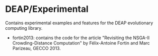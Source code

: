 DEAP/Experimental
=================

Contains experimental examples and features for the DEAP evolutionary computing library.

- fortin2013: contains the code for the article "Revisiting the NSGA-II Crowding-Distance Computation" by Félix-Antoine Fortin and Marc Parizeau, GECCO 2013.
